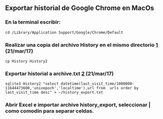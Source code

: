 ## Exportar historial de Google Chrome en MacOs

### En la terminal escribir:

`cd /Library/Application Support/Google/Chrome/Default`

### Realizar una copia del archivo History en el mismo directorio [1] (21/mar/17)

`cp History History2`

### Exportar historial a archive.txt [2] (21/mar/17)

`sqlite3 History2 "select datetime(last_visit_time/1000000-11644473600,'unixepoch','localtime'),url from  urls order by last_visit_time desc" > ~/history_export.txt`

### Abrir Excel e importar archive history_export, seleccionar | como comodín para separar celdas.

[1]: http://www.computerhope.com/unix/ucp.htm 
[2]: https://superuser.com/questions/602252/can-chrome-browser-history-be-exported-to-an-html-file

